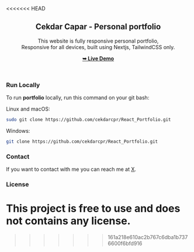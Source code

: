 <<<<<<< HEAD
<div align="center">

  <h2 align="center">Cekdar Capar - Personal portfolio</h2>

This website is fully responsive personal portfolio, <br />Responsive for all devices, built using Nextjs, TailwindCSS only.

<a href="https://cekdarportfolio.vercel.app/"><strong>➥ Live Demo</strong></a>

</div>

<br />

### Run Locally

To run **portfolio** locally, run this command on your git bash:

Linux and macOS:

```bash
sudo git clone https://github.com/cekdarcpr/React_Portfolio.git
```

Windows:

```bash
git clone https://github.com/cekdarcpr/React_Portfolio.git
```

### Contact

If you want to contact with me you can reach me at [X](https://www.x.com/cekdarcpr).

### License

This project is **free to use** and does not contains any license.
=======

>>>>>>> 161a218e610ac2b767c6dba1b7376600f6bfd916
